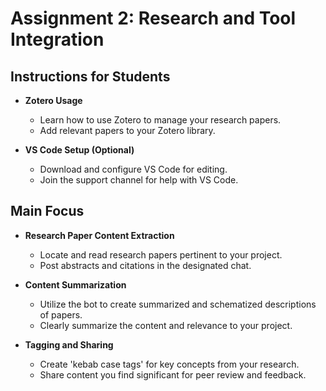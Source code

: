 # Assignment 2: Research and Tool Integration

## Instructions for Students
- **Zotero Usage**
  - Learn how to use Zotero to manage your research papers.
  - Add relevant papers to your Zotero library.

- **VS Code Setup (Optional)**
  - Download and configure VS Code for editing.
  - Join the support channel for help with VS Code.

## Main Focus
- **Research Paper Content Extraction**
  - Locate and read research papers pertinent to your project.
  - Post abstracts and citations in the designated chat.

- **Content Summarization**
  - Utilize the bot to create summarized and schematized descriptions of papers.
  - Clearly summarize the content and relevance to your project.

- **Tagging and Sharing**
  - Create 'kebab case tags' for key concepts from your research.
  - Share content you find significant for peer review and feedback.
